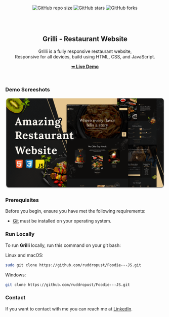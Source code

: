 <div align="center">
  
  ![GitHub repo size](https://img.shields.io/github/repo-size/ruddropust/Foodie---JS)
  ![GitHub stars](https://img.shields.io/github/stars/ruddropust/Foodie---JS?style=social)
  ![GitHub forks](https://img.shields.io/github/forks/ruddropust/Foodie---JS?style=social)


  <br />
  <br />

  <h2 align="center">Grilli - Restaurant Website</h2>

  Grilli is a fully responsive restaurant website, <br />Responsive for all devices, build using HTML, CSS, and JavaScript.

  <a href="https://ruddropust.github.io/Foodie---JS/"><strong>➥ Live Demo</strong></a>

</div>

<br />

### Demo Screeshots

![Grilli Desktop Demo](./readme-images/desktop.png "Desktop Demo")

### Prerequisites

Before you begin, ensure you have met the following requirements:

* [Git](https://git-scm.com/downloads "Download Git") must be installed on your operating system.

### Run Locally

To run **Grilli** locally, run this command on your git bash:

Linux and macOS:

```bash
sudo git clone https://github.com/ruddropust/Foodie---JS.git
```

Windows:

```bash
git clone https://github.com/ruddropust/Foodie---JS.git
```

### Contact

If you want to contact with me you can reach me at [LinkedIn](https://www.linkedin.com/in/ruddro-24l/).


